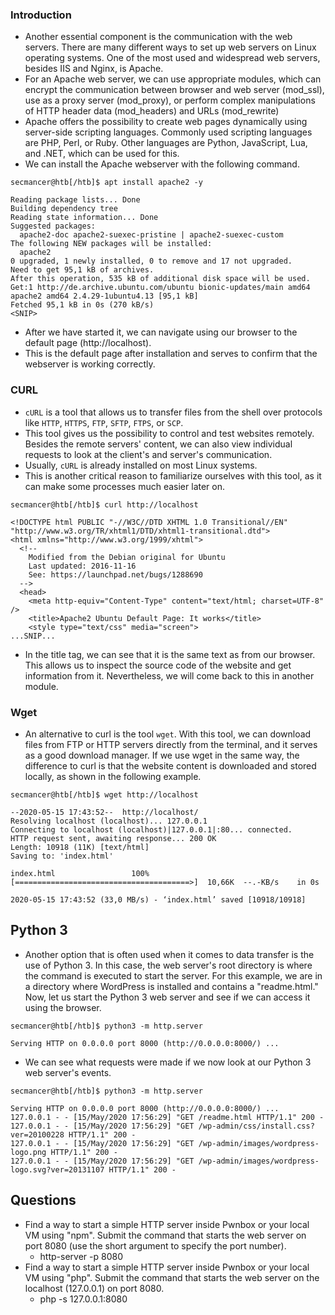 ### Introduction
- Another essential component is the communication with the web servers. There are many different ways to set up web servers on Linux operating systems. One of the most used and widespread web servers, besides IIS and Nginx, is Apache. 
- For an Apache web server, we can use appropriate modules, which can encrypt the communication between browser and web server (mod_ssl), use as a proxy server (mod_proxy), or perform complex manipulations of HTTP header data (mod_headers) and URLs (mod_rewrite)
- Apache offers the possibility to create web pages dynamically using server-side scripting languages. Commonly used scripting languages are PHP, Perl, or Ruby. Other languages are Python, JavaScript, Lua, and .NET, which can be used for this. 
- We can install the Apache webserver with the following command.
```shell-session
secmancer@htb[/htb]$ apt install apache2 -y

Reading package lists... Done
Building dependency tree       
Reading state information... Done
Suggested packages:
  apache2-doc apache2-suexec-pristine | apache2-suexec-custom
The following NEW packages will be installed:
  apache2
0 upgraded, 1 newly installed, 0 to remove and 17 not upgraded.
Need to get 95,1 kB of archives.
After this operation, 535 kB of additional disk space will be used.
Get:1 http://de.archive.ubuntu.com/ubuntu bionic-updates/main amd64 apache2 amd64 2.4.29-1ubuntu4.13 [95,1 kB]
Fetched 95,1 kB in 0s (270 kB/s)   
<SNIP>
```
- After we have started it, we can navigate using our browser to the default page (http://localhost).
- This is the default page after installation and serves to confirm that the webserver is working correctly.

### CURL
- `cURL` is a tool that allows us to transfer files from the shell over protocols like `HTTP`, `HTTPS`, `FTP`, `SFTP`, `FTPS`, or `SCP`. 
- This tool gives us the possibility to control and test websites remotely. Besides the remote servers' content, we can also view individual requests to look at the client's and server's communication. 
- Usually, `cURL` is already installed on most Linux systems. 
- This is another critical reason to familiarize ourselves with this tool, as it can make some processes much easier later on.
```shell-session
secmancer@htb[/htb]$ curl http://localhost

<!DOCTYPE html PUBLIC "-//W3C//DTD XHTML 1.0 Transitional//EN" "http://www.w3.org/TR/xhtml1/DTD/xhtml1-transitional.dtd">
<html xmlns="http://www.w3.org/1999/xhtml">
  <!--
    Modified from the Debian original for Ubuntu
    Last updated: 2016-11-16
    See: https://launchpad.net/bugs/1288690
  -->
  <head>
    <meta http-equiv="Content-Type" content="text/html; charset=UTF-8" />
    <title>Apache2 Ubuntu Default Page: It works</title>
    <style type="text/css" media="screen">
...SNIP...
```
- In the title tag, we can see that it is the same text as from our browser. This allows us to inspect the source code of the website and get information from it. Nevertheless, we will come back to this in another module.

### Wget
- An alternative to curl is the tool `wget`. With this tool, we can download files from FTP or HTTP servers directly from the terminal, and it serves as a good download manager. If we use wget in the same way, the difference to curl is that the website content is downloaded and stored locally, as shown in the following example.
```shell-session
secmancer@htb[/htb]$ wget http://localhost

--2020-05-15 17:43:52--  http://localhost/
Resolving localhost (localhost)... 127.0.0.1
Connecting to localhost (localhost)|127.0.0.1|:80... connected.
HTTP request sent, awaiting response... 200 OK
Length: 10918 (11K) [text/html]
Saving to: 'index.html'

index.html                 100%[=======================================>]  10,66K  --.-KB/s    in 0s      

2020-05-15 17:43:52 (33,0 MB/s) - ‘index.html’ saved [10918/10918]
```

## Python 3
- Another option that is often used when it comes to data transfer is the use of Python 3. In this case, the web server's root directory is where the command is executed to start the server. For this example, we are in a directory where WordPress is installed and contains a "readme.html." Now, let us start the Python 3 web server and see if we can access it using the browser.
```shell-session
secmancer@htb[/htb]$ python3 -m http.server

Serving HTTP on 0.0.0.0 port 8000 (http://0.0.0.0:8000/) ...
```
- We can see what requests were made if we now look at our Python 3 web server's events.
```shell-session
secmancer@htb[/htb]$ python3 -m http.server

Serving HTTP on 0.0.0.0 port 8000 (http://0.0.0.0:8000/) ...
127.0.0.1 - - [15/May/2020 17:56:29] "GET /readme.html HTTP/1.1" 200 -
127.0.0.1 - - [15/May/2020 17:56:29] "GET /wp-admin/css/install.css?ver=20100228 HTTP/1.1" 200 -
127.0.0.1 - - [15/May/2020 17:56:29] "GET /wp-admin/images/wordpress-logo.png HTTP/1.1" 200 -
127.0.0.1 - - [15/May/2020 17:56:29] "GET /wp-admin/images/wordpress-logo.svg?ver=20131107 HTTP/1.1" 200 -
```

## Questions
- Find a way to start a simple HTTP server inside Pwnbox or your local VM using "npm". Submit the command that starts the web server on port 8080 (use the short argument to specify the port number).
	- http-server -p 8080
- Find a way to start a simple HTTP server inside Pwnbox or your local VM using "php". Submit the command that starts the web server on the localhost (127.0.0.1) on port 8080.
	- php -s 127.0.0.1:8080